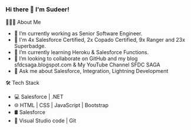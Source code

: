### Hi there 👋 I'm Sudeer!

<!--
**SudeerKamat/SudeerKamat** is a ✨ _special_ ✨ repository because its `README.md` (this file) appears on your GitHub profile.

Here are some ideas to get you started:

- 🔭 I’m currently working on ...
- 🌱 I’m currently learning ...
- 👯 I’m looking to collaborate on ...
- 🤔 I’m looking for help with ...
- 💬 Ask me about ...
- 📫 How to reach me: ...
- 😄 Pronouns: ...
- ⚡ Fun fact: ...
-->


👨🏻‍💻 About Me
- 👨‍ I’m currently working as Senior Software Engineer.
- 🔭 I'm 4x Salesforce Certified, 2x Copado Certified, 9x Ranger and 23x Superbadge.
- 🌱 I’m currently learning Heroku & Salesforce Functions.
- 👯 I’m looking to collaborate on GitHub and my blog sfdcsaga.blogspot.com & My YouTube Channel SFDC SAGA
- 💬 Ask me about Salesforce, Integration, Lightning Development

🛠 Tech Stack
- 💻 Salesforce | .NET
- 🌐 HTML | CSS | JavaScript | Bootstrap
- 🛢  Salesforce
- 🔧 Visual Studio code | Git
